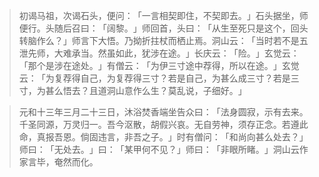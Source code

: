 > 初谒马祖，次谒石头，便问：​「一言相契即住，不契即去。​」石头据坐，师便行。头随后召曰：​「阔黎。​」师回首，头曰：​「从生至死只是这个，回头转脑作么？​」师言下大悟。乃拗折拄杖而栖止焉。洞山云：​「当时若不是五泄先师，大难承当。然虽如此，犹涉在途。​」长庆云：​「险。​」玄觉云：​「那个是涉在途处。​」有僧云：​「为伊三寸途中荐得，所以在途。​」玄觉云：​「为复荐得自己，为复荐得三寸？若是自己，为甚么成三寸？若是三寸，为甚么悟去？且道洞山意作么生？莫乱说，子细好。​」

> 元和十三年三月二十三日，沐浴焚香端坐告众曰：​「法身圆寂，示有去来。千圣同源，万灵归一。吾今沤散，胡假兴哀。无自劳神，须存正念。若遵此命，真报吾恩。倘固违言，非吾之子。​」时有僧问：​「和尚向甚么处去？​」师曰：​「无处去。​」曰：​「某甲何不见？​」师曰：​「非眼所睹。​」洞山云作家言毕，奄然而化。


